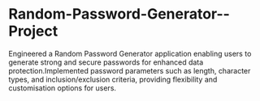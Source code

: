 # Random-Password-Generator--Project
Engineered a Random Password Generator application enabling users to generate strong and secure passwords for enhanced data protection.Implemented password parameters such as length, character types, and inclusion/exclusion criteria, providing flexibility and customisation options for users.
